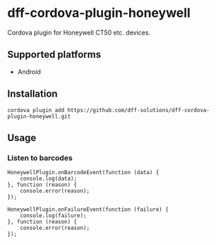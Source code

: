 # dff-cordova-plugin-honeywell
Cordova plugin for Honeywell CT50 etc. devices.

## Supported platforms
- Android

## Installation

    cordova plugin add https://github.com/dff-solutions/dff-cordova-plugin-honeywell.git
    
    
## Usage
### Listen to barcodes

    HoneywellPlugin.onBarcodeEvent(function (data) {
        console.log(data);
    }, function (reason) {
        console.error(reason);
    });
    
    HoneywellPlugin.onFailureEvent(function (failure) {
        console.log(failure);
    }, function (reason) {
        console.error(reason);
    });
    
